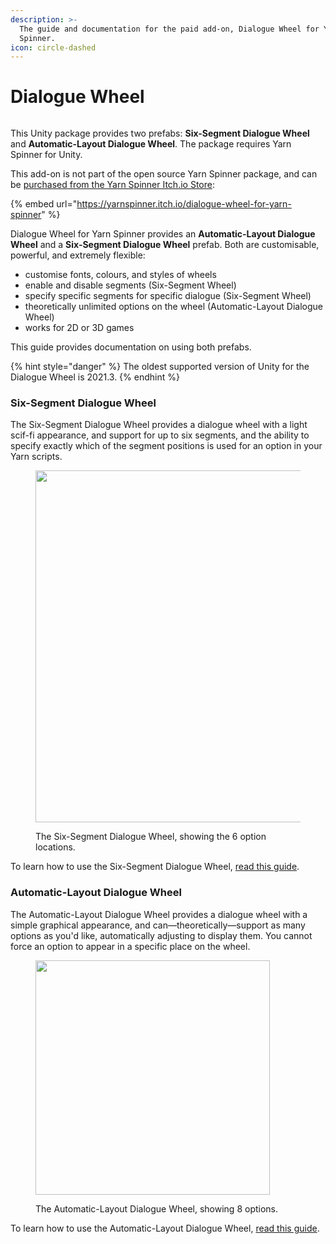```yaml
---
description: >-
  The guide and documentation for the paid add-on, Dialogue Wheel for Yarn
  Spinner.
icon: circle-dashed
---
```


# Dialogue Wheel

<figure><img src="../../.gitbook/assets/Dialogue Wheels - Banner.png" alt=""><figcaption></figcaption></figure>

This Unity package provides two prefabs: **Six-Segment Dialogue Wheel** and **Automatic-Layout Dialogue Wheel**. The package requires Yarn Spinner for Unity.

This add-on is not part of the open source Yarn Spinner package, and can be [purchased from the Yarn Spinner Itch.io Store](https://yarnspinner.itch.io/dialogue-wheel-for-yarn-spinner):

{% embed url="https://yarnspinner.itch.io/dialogue-wheel-for-yarn-spinner" %}

Dialogue Wheel for Yarn Spinner provides an **Automatic-Layout Dialogue Wheel** and a **Six-Segment Dialogue Wheel** prefab. Both are customisable, powerful, and extremely flexible:

* customise fonts, colours, and styles of wheels
* enable and disable segments (Six-Segment Wheel)
* specify specific segments for specific dialogue (Six-Segment Wheel)
* theoretically unlimited options on the wheel (Automatic-Layout Dialogue Wheel)
* works for 2D or 3D games

This guide provides documentation on using both prefabs.

{% hint style="danger" %}
The oldest supported version of Unity for the Dialogue Wheel is 2021.3.
{% endhint %}

### Six-Segment Dialogue Wheel

The Six-Segment Dialogue Wheel provides a dialogue wheel with a light scif-fi appearance, and support for up to six segments, and the ability to specify exactly which of the segment positions is used for an option in your Yarn scripts.

<figure><img src="../../.gitbook/assets/six-segment-dialogue-wheel-example.png" alt="" width="563"><figcaption><p>The Six-Segment Dialogue Wheel, showing the 6 option locations.</p></figcaption></figure>

To learn how to use the Six-Segment Dialogue Wheel, [read this guide](using-six-segment-wheel.md).

### Automatic-Layout Dialogue Wheel

The Automatic-Layout Dialogue Wheel provides a dialogue wheel with a simple graphical appearance, and can—theoretically—support as many options as you'd like, automatically adjusting to display them. You cannot force an option to appear in a specific place on the wheel.

<figure><img src="../../.gitbook/assets/automatic-wheel-example.png" alt="" width="375"><figcaption><p>The Automatic-Layout Dialogue Wheel, showing 8 options.</p></figcaption></figure>

To learn how to use the Automatic-Layout Dialogue Wheel, [read this guide](using-auto-layout-wheel.md).
